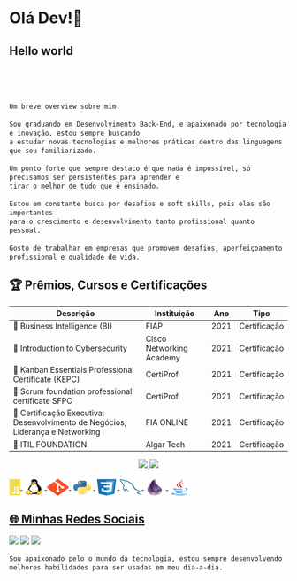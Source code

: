 # Olá Dev!👋 
## Hello world
<h3 align="center">  <br>
<br>
</h3>

```
Um breve overview sobre mim. 

Sou graduando em Desenvolvimento Back-End, e apaixonado por tecnologia e inovação, estou sempre buscando 
a estudar novas tecnologias e melhores práticas dentro das linguagens que sou familiarizado. 

Um ponto forte que sempre destaco é que nada é impossível, só precisamos ser persistentes para aprender e 
tirar o melhor de tudo que é ensinado.

Estou em constante busca por desafios e soft skills, pois elas são importantes
para o crescimento e desenvolvimento tanto profissional quanto pessoal.

Gosto de trabalhar em empresas que promovem desafios, aperfeiçoamento profissional e qualidade de vida.

```
## 🏆 Prêmios, Cursos e Certificações

Descrição   | Instituição   | Ano | Tipo
--------- | --------- | ------ | ------
🏅 Business Intelligence (BI) | FIAP | 2021 | Certificação
🏅 Introduction to Cybersecurity | Cisco Networking Academy | 2021 | Certificação
🏅 Kanban Essentials Professional Certificate (KEPC) | CertiProf | 2021 | Certificação
🏅 Scrum foundation professional certificate SFPC | CertiProf | 2021 | Certificação
🏅 Certificação Executiva: Desenvolvimento de Negócios, Liderança e Networking | FIA ONLINE | 2021 | Certificação
🏅 ITIL FOUNDATION | Algar Tech | 2021 | Certificação
<div align="center">
  <a href="https://github.com/LucasAndrade-IT">
  <img height="150em" src="https://github-readme-stats.vercel.app/api?username=LucasAndrade-IT&show_icons=true&theme=dracula&include_all_commits=true&count_private=true"/>
  <img height="150em" src="https://github-readme-stats.vercel.app/api/top-langs/?username=LucasAndrade-IT&layout=compact&langs_count=7&theme=dracula"/>
</div>
<div style="display: inline_block"><br>
  <img align="center" alt="Lucas-Js" height="30" width="20" src="https://raw.githubusercontent.com/devicons/devicon/master/icons/javascript/javascript-plain.svg">
  <img align="center" alt="Lucas-Ts" height="30" width="40" src="https://raw.githubusercontent.com/devicons/devicon/master/icons/linux/linux-original.svg" />
  <img align="center" alt="Lucas-HTML" height="30" width="40" src="https://raw.githubusercontent.com/devicons/devicon/master//icons/git/git-original.svg" />
  <img align="center" alt="Lucas-Python" height="30" width="40" src="https://raw.githubusercontent.com/devicons/devicon/master/icons/python/python-original.svg">
  <img align="center" alt="lucas-CSS" height="30" width="40" src="https://raw.githubusercontent.com/devicons/devicon/master/icons/css3/css3-original.svg">
  <img align="center" alt="Lucas-React" height="30" width="40" src="https://raw.githubusercontent.com/devicons/devicon/master/icons/mysql/mysql-original.svg" />
  <img align="center" alt="Lucas-elixir" height="30" width="40" src="https://raw.githubusercontent.com/devicons/devicon/master/icons/elixir/elixir-original.svg" />
  <img align="center" alt="Lucas-elixir" height="30" width="40" src="https://raw.githubusercontent.com/devicons/devicon/master/icons/java/java-original.svg" />

  ##
 
  
  ## 🌐 Minhas Redes Sociais
<div> 
  <a href="https://www.instagram.com/lucasxaviher/" target="_blank"><img src="https://img.shields.io/badge/-Instagram-%23E4405F?style=for-the-badge&logo=instagram&logoColor=white" target="_blank"></a>
  <a href = "mailto:lucasxaviherr@gmail.com"><img src="https://img.shields.io/badge/-Gmail-%23333?style=for-the-badge&logo=gmail&logoColor=white" target="_blank"></a>
  <a href="https://www.linkedin.com/in/it-lucasandrade/" target="_blank"><img src="https://img.shields.io/badge/-LinkedIn-%230077B5?style=for-the-badge&logo=linkedin&logoColor=white" target="_blank"></a> 
 
 </div>

  ```
Sou apaixonado pelo o mundo da tecnologia, estou sempre desenvolvendo melhores habilidades para ser usadas em meu dia-a-dia.
```
